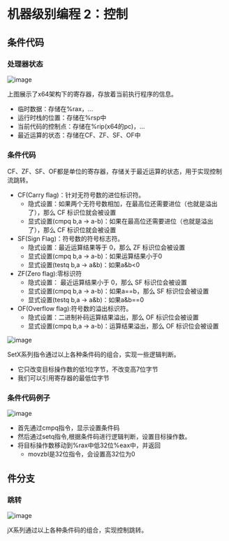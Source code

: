# 机器级别编程 2：控制
## 条件代码
### 处理器状态
![image](https://user-images.githubusercontent.com/56336922/189527633-f4c89802-c618-4b76-93b8-f2c0779a64b6.png)

上图展示了x64架构下的寄存器，存放着当前执行程序的信息。
- 临时数据：存储在%rax，...
- 运行时栈的位置：存储在%rsp中
- 当前代码的控制点：存储在%rip(x64的pc)，...
- 最近运算的状态：存储在CF、ZF、SF、OF中
### 条件代码
CF、ZF、SF、OF都是单位的寄存器，存储关于最近运算的状态，用于实现控制流跳转。
- CF(Carry flag)：针对无符号数的进位标识符。
  - 隐式设置：如果两个无符号数相加，在最高位还需要进位（也就是溢出了），那么 CF 标识位就会被设置
  - 显式设置(cmpq b,a -> a-b)：如果在最高位还需要进位（也就是溢出了），那么 CF 标识位就会被设置
- SF(Sign	Flag)：符号数的符号标志符。
  - 隐式设置：最近运算结果等于 0，那么 ZF 标识位会被设置
  - 显式设置(cmpq b,a -> a-b)：如果运算结果小于0
  - 显式设置(testq b,a -> a&b)：如果a&b<0
- ZF(Zero flag):零标识符
  - 隐式设置： 最近运算结果小于 0，那么 SF 标识位会被设置
  - 显式设置(cmpq b,a -> a-b)：如果a==b，那么 SF 标识位会被设置
  - 显式设置(testq b,a -> a&b)：如果a&b==0
- OF(Overflow flag):符号数的溢出标识符。
  - 隐式设置：二进制补码运算结果溢出，那么 OF 标识位会被设置
  - 显式设置(cmpq b,a -> a-b)：运算结果溢出，那么 OF 标识位会被设置

![image](https://user-images.githubusercontent.com/56336922/189528579-095a1e5f-ca24-402f-bfe2-64aadad38ef2.png)

SetX系列指令通过以上各种条件码的组合，实现一些逻辑判断。
- 它只改变目标操作数的低1位字节，不改变高7位字节
- 我们可以引用寄存器的最低位字节

### 条件代码例子
![image](https://user-images.githubusercontent.com/56336922/189528740-8f2933be-f706-4462-953b-4a74dea75d4b.png)

- 首先通过cmpq指令，显示设置条件码
- 然后通过setq指令,根据条件码进行逻辑判断，设置目标操作数。
- 将目标操作数移动到%rax中低32位%eax中，并返回
  - movzbl是32位指令，会设置高32位为0
## 件分支
### 跳转
![image](https://user-images.githubusercontent.com/56336922/189529317-f89c7446-5b1d-41cf-b83a-e408a6be4a48.png)

jX系列通过以上各种条件码的组合，实现控制跳转。
